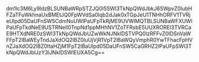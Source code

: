 dm1lc3M6Ly9ldzBLSUNBaWRpSTZJQ0l5SWl3TkNpQWdJbkJ6SWpvZ0lubHFZaTFuWkhnaUxBMEtJQ0FpWVdSa0lqb2dJak0xTGpJeU1TNHhORFV1TVRjeUlpd05DaUFnSW5CdmNuUWlPaUFpTkRjME9UVWlMQTBLSUNBaWFXUWlPaUFpTkdNeE9USTRNell0TnpNd1ppMHhNV1ZoTFRsbE5UUXROREl3TVRCaE9HTXdNRE0zSWl3TkNpQWdJbUZwWkNJNklDSTVPQ0lzRFFvZ0lDSnVaWFFpT2lBaWEyTndJaXdOQ2lBZ0luUjVjR1VpT2lBaWQyVmphR0YwTFhacFpHVnZJaXdOQ2lBZ0ltaHZjM1FpT2lBaUlpd05DaUFnSW5CaGRHZ2lPaUFpSWl3TkNpQWdJblJzY3lJNklDSWlEUXA5Cg==
